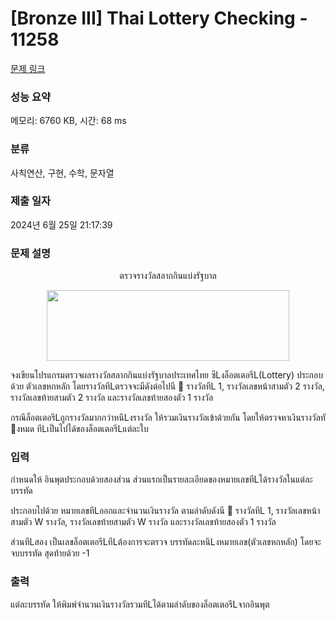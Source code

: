 # [Bronze III] Thai Lottery Checking - 11258 

[문제 링크](https://www.acmicpc.net/problem/11258) 

### 성능 요약

메모리: 6760 KB, 시간: 68 ms

### 분류

사칙연산, 구현, 수학, 문자열

### 제출 일자

2024년 6월 25일 21:17:39

### 문제 설명

<p style="text-align:center">ตรวจรางวัลสลากกินแบ่งรัฐบาล</p>

<p style="text-align:center"><img alt="" src="https://onlinejudgeimages.s3-ap-northeast-1.amazonaws.com/problem/11258/1.png" style="height:113px; width:388px"></p>

<p>จงเขียนโปรแกรมตรวจผลรางวัลสลากกินแบ่งรัฐบาลประเทศไทย ซึLงล็อตเตอรีL(Lottery) ประกอบด้วย ตัวเลขหกหลัก โดยรางวัลทีLตรวจจะมีดังต่อไปนี  รางวัลทีL 1, รางวัลเลขหน้าสามตัว 2 รางวัล, รางวัลเลขท้ายสามตัว 2 รางวัล และรางวัลเลขท้ายสองตัว 1 รางวัล</p>

<p>กรณีล็อตเตอรีLถูกรางวัลมากกว่าหนึLงรางวัล ให้รวมเงินรางวัลเข้าด้วยกัน โดยให้ตรวจหาเงินรางวัลทั งหมด ทีLเป็นไปได้ของล็อตเตอรีLแต่ละใบ </p>

### 입력 

 <p>กําหนดให้ อินพุตประกอบด้วยสองส่วน ส่วนแรกเป็นรายละเอียดของหมายเลขทีLได้รางวัลในแต่ละบรรทัด</p>

<p>ประกอบไปด้วย หมายเลขทีLออกและจํานวนเงินรางวัล ตามลําดับดังนี  รางวัลทีL 1, รางวัลเลขหน้าสามตัว W รางวัล, รางวัลเลขท้ายสามตัว W รางวัล และรางวัลเลขท้ายสองตัว 1 รางวัล</p>

<p>ส่วนทีLสอง เป็นเลขล็อตเตอรีLทีLต้องการจะตรวจ บรรทัดละหนึLงหมายเลข(ตัวเลขหกหลัก) โดยจะจบบรรทัด สุดท้ายด้วย -1 </p>

### 출력 

 <p>แต่ละบรรทัด ให้พิมพ์จํานวนเงินรางวัลรวมทีLได้ตามลําดับของล็อตเตอรีLจากอินพุต</p>

